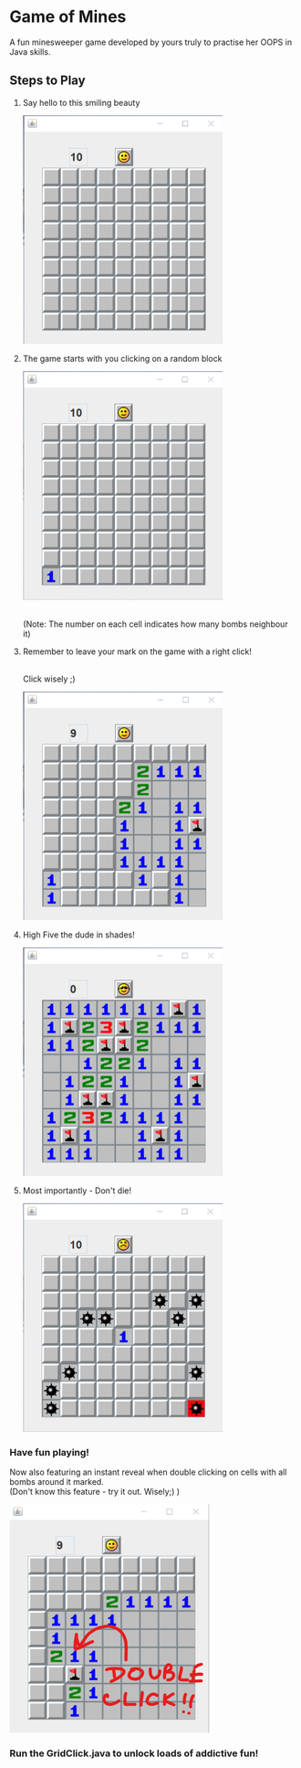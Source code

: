 # Game of Mines

A fun minesweeper game developed by yours truly to practise her OOPS in Java skills.

## Steps to Play

1. Say hello to this smiling beauty

    <img src="Minesweeper%20Example%20imgs/1.png" alt="Start" width="350px" height=400px/>
    
2. The game starts with you clicking on a random block

    <img src="Minesweeper%20Example%20imgs/2.png" alt="PickOne" width="350px" height=400px/>
    
    <br>(Note: The number on each cell indicates how many bombs neighbour it)

3. Remember to leave your mark on the game with a right click!
   
   <br>Click wisely ;)
   
    <img src="Minesweeper%20Example%20imgs/3.png" alt="Flag" width="350px" height=400px/>
 
4. High Five the dude in shades!

   <img src="Minesweeper%20Example%20imgs/4.png" alt="Win" width="350px" height=400px/>
   
5. Most importantly - Don't die!

   <img src="Minesweeper%20Example%20imgs/5.png" alt="Die" width="350px" height=400px/>
   
   
   
### Have fun playing!

Now also featuring an instant reveal when double clicking on cells with all bombs around it marked.
<br>(Don't know this feature - try it out. Wisely;) )


<img src="Minesweeper%20Example%20imgs/6.png" alt="Egg" width="350px" height=400px/>


### Run the GridClick.java to unlock loads of addictive fun!

